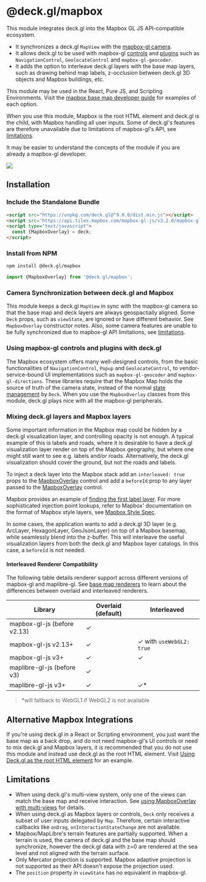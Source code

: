 # @deck.gl/mapbox

This module integrates deck.gl into the Mapbox GL JS API-compatible ecosystem. 

- It synchronizes a deck.gl `MapView` with the [mapbox-gl camera](https://docs.mapbox.com/mapbox-gl-js/guides/#camera).
- It allows deck.gl to be used with mapbox-gl [controls](https://docs.mapbox.com/mapbox-gl-js/api/markers) and [plugins](https://docs.mapbox.com/mapbox-gl-js/plugins/) such as `NavigationControl`, `GeolocateControl` and `mapbox-gl-geocoder`.
- It adds the option to interleave deck.gl layers with the base map layers, such as drawing behind map labels, z-occlusion between deck.gl 3D objects and Mapbox buildings, etc.

This module may be used in the React, Pure JS, and Scripting Environments. Visit the [mapbox base map developer guide](../../developer-guide/base-maps/using-with-mapbox.md) for examples of each option.

When you use this module, Mapbox is the root HTML element and deck.gl is the child, with Mapbox handling all user inputs. Some of deck.gl's features are therefore unavailable due to limitations of mapbox-gl's API, see [limitations](#limitations). 

It may be easier to understand the concepts of the module if you are already a mapbox-gl developer.

<img src="https://raw.github.com/visgl/deck.gl-data/master/images/whats-new/mapbox-layers.jpg" />


## Installation

### Include the Standalone Bundle

```html
<script src="https://unpkg.com/deck.gl@^9.0.0/dist.min.js"></script>
<script src='https://api.tiles.mapbox.com/mapbox-gl-js/v3.2.0/mapbox-gl.js'></script>
<script type="text/javascript">
  const {MapboxOverlay} = deck;
</script>
```

### Install from NPM

```bash
npm install @deck.gl/mapbox
```

```js
import {MapboxOverlay} from '@deck.gl/mapbox';
```

### Camera Synchronization between deck.gl and Mapbox

This module keeps a deck.gl `MapView` in sync with the mapbox-gl camera so that the base map and deck layers are always geospactially aligned. Some `Deck` props, such as `viewState`, are ignored or have different behavior. See `MapboxOverlay` constructor notes. Also, some camera features are unable to be fully synchronized due to mapbox-gl API limitations, see [limitations](#limitations).

### Using mapbox-gl controls and plugins with deck.gl

The Mapbox ecosystem offers many well-designed controls, from the basic functionalities of `NavigationControl`, `Popup` and `GeolocateControl`, to vendor-service-bound UI implementations such as `mapbox-gl-geocoder` and `mapbox-gl-directions`. These libraries require that the Mapbox Map holds the source of truth of the camera state, instead of the normal [state management](../../developer-guide/interactivity.md) by `Deck`. When you use the `MapboxOverlay` classes from this module, deck.gl plays nice with all the mapbox-gl peripherals.


### Mixing deck.gl layers and Mapbox layers

Some important information in the Mapbox map could be hidden by a deck.gl visualization layer, and controlling opacity is not enough. A typical example of this is labels and roads, where it is desirable to have a deck.gl visualization layer render on top of the Mapbox geography, but where one might still want to see e.g. labels and/or roads. Alternatively, the deck.gl visualization should cover the ground, but not the roads and labels.

To inject a deck layer into the Mapbox stack add an `interleaved: true` props to the [MapboxOverlay](./mapbox-overlay.md) control and add a `beforeId` prop to any layer passed to the [MapboxOverlay](./mapbox-overlay.md) control.

Mapbox provides an example of [finding the first label layer](https://www.mapbox.com/mapbox-gl-js/example/geojson-layer-in-stack/). For more sophisticated injection point lookups, refer to Mapbox' documentation on the format of Mapbox style layers, see [Mapbox Style Spec](https://www.mapbox.com/mapbox-gl-js/style-spec/#layers).


In some cases, the application wants to add a deck.gl 3D layer (e.g. ArcLayer, HexagonLayer, GeoJsonLayer) on top of a Mapbox basemap, while seamlessly blend into the z-buffer. This will interleave the useful visualization layers from both the deck.gl and Mapbox layer catalogs. In this case, a `beforeId` is not needed.

#### Interleaved Renderer Compatibility

The following table details renderer support across different versions of mapbox-gl and maplibre-gl. See [base map renderers](../../get-started/using-with-map.md#base-maps-renderers) to learn about the differences between overlaid and interleaved renderers.

| Library                       | Overlaid (default) | Interleaved       |
|-------------------------------|--------------------|-------------------|
| mapbox-gl-js (before v2.13)   | ✓                  |                   |
| mapbox-gl-js v2.13+           | ✓                  | ✓ with `useWebGL2: true` |
| mapbox-gl-js v3+              | ✓                  | ✓                 |
| maplibre-gl-js (before v3)    | ✓                  |                   |
| maplibre-gl-js v3+            | ✓                  | ✓*                |

> *will fallback to WebGL1 if WebGL2 is not available

## Alternative Mapbox Integrations

If you're using deck.gl in a React or Scripting environment, you just want the base map as a back drop, and do not need mapbox-gl's UI controls or need to mix deck.gl and Mapbox layers, it is recommended that you do not use this module and instead use deck.gl as the root HTML element. Visit [Using Deck.gl as the root HTML element](../../developer-guide/base-maps/using-with-mapbox.md#reverse-controlled) for an example.

## Limitations

* When using deck.gl's multi-view system, only one of the views can match the base map and receive interaction. See [using MapboxOverlay with multi-views](./mapbox-overlay.md#multi-view-usage) for details.
* When using deck.gl as Mapbox layers or controls, `Deck` only receives a subset of user inputs delegated by `Map`. Therefore, certain interactive callbacks like `onDrag`, `onInteractionStateChange` are not available.
* Mapbox/MapLibre's terrain features are partially supported. When a terrain is used, the camera of deck.gl and the base map should synchronize, however the deck.gl data with z=0 are rendered at the sea level and not aligned with the terrain surface.
* Only Mercator projection is supported. Mapbox adaptive projection is not supported as their API doesn't expose the projection used.
* The `position` property in `viewState` has no equivalent in mapbox-gl.
